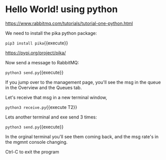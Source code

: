 # Hello World! using python

https://www.rabbitmq.com/tutorials/tutorial-one-python.html

We need to install the pika python package:

`pip3 install pika`{{execute}}

https://pypi.org/project/pika/


Now send a message to RabbitMQ:

`python3 send.py`{{execute}}

If you jump over to the management page, you'll see the msg in the queue in the Overview and the Queues tab.

Let's receive that msg in a new terminal window,

`python3 receive.py`{{execute T2}}

 Lets another terminal and exe send 3 times:

`python3 send.py`{{execute}}

In the orginal terminal you'll see them coming back, and the msg rate's in the mgmnt console changing.

Ctrl-C to exit the program

